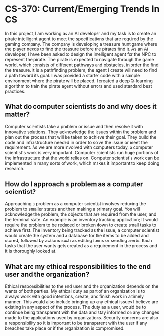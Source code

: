 
# CS-370: Current/Emerging Trends In CS

In this project, I am working as an AI developer and my task is to create an pirate intelligent agent to meet the specifications that are required by the gaming company. The company is developing a treasure hunt game where the player needs to find the treasure before the pirates find it. As an AI developer, I have been asked to design the intelligent agent for the NPC to represent the pirate. The pirate is expected to navigate through the game world, which consists of different pathways and obstacles, in order the find the treasure. It is a pathfinding problem, the agent I create will need to find a path toward its goal. I was provided a starter code with a sample environment where the pirate will be placed. I created a deep Q-learning algorithm to train the pirate agent without errors and used standard best practices. 

## What do computer scientists do and why does it matter?
Computer scientists take a problem or issue and then resolve it with innovative solutions. They acknowledge the issues within the problem and plan out the process that will be taken to achieve their goal. They build the code and infrastructure needed in order to solve the issue or meet the requirement. As we are more involved with computers today, a computer scientist's work is very important. Computer scientists run huge portions of the infrastructure that the world relies on. Computer scientist's work can be implemented in many sorts of work, which makes it important to keep doing research.


## How do I approach a problem as a computer scientist?
Approaching a problem as a computer scientist involves reducing the problem to smaller states and then making a primary goal. You will acknowledge the problem, the objects that are required from the user, and the terminal state. An example is an inventory tracking application; It would require the problem to be reduced or broken down to create small tasks to achieve first. The inventory being tracked as the issue, a computer scientist would create the system and a database for the items to be added and stored, followed by actions such as editing items or sending alerts. Each tasks that the user wants gets created as a requirement in the process and it is thoroughly looked at.

## What are my ethical responsibilities to the end user and the organization?
Ethical responsibilities to the end user and the organization depends on the wants of both parties. My ethical duty as part of an organization is to always work with good intentions, create, and finish work in a timely manner. This would also include bringing up any ethical issues I believe are existing in any aspect of the process. The duty as a user, would be to continue being transparent with the data and stay informed on any changes made to the applications used by organizations. Security concerns are also a responsibility so it is important to be transparent with the user if any breaches take place or if the organization is compromised.
